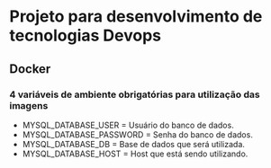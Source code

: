 # Projeto para desenvolvimento de tecnologias Devops

## Docker
### 4 variáveis de ambiente obrigatórias para utilização das imagens
- MYSQL_DATABASE_USER = Usuário do banco de dados.
- MYSQL_DATABASE_PASSWORD = Senha do banco de dados.
- MYSQL_DATABASE_DB = Base de dados que será utilizada.
- MYSQL_DATABASE_HOST = Host que está sendo utilizando.
